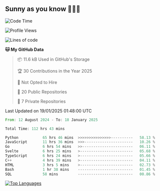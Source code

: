 ## Sunny as you know 🫨🫨👋

<!--START_SECTION:waka-->
![Code Time](http://img.shields.io/badge/Code%20Time-113%20hrs%208%20mins-blue)

![Profile Views](http://img.shields.io/badge/Profile%20Views-0-blue)

![Lines of code](https://img.shields.io/badge/From%20Hello%20World%20I%27ve%20Written-210.2%20thousand%20lines%20of%20code-blue)

**🐱 My GitHub Data** 

> 📦 11.6 kB Used in GitHub's Storage 
 > 
> 🏆 30 Contributions in the Year 2025
 > 
> 🚫 Not Opted to Hire
 > 
> 📜 20 Public Repositories 
 > 
> 🔑 7 Private Repositories 
 > 

 Last Updated on 19/01/2025 01:48:00 UTC
<!--END_SECTION:waka-->

<!--START_SECTION:code-->

```rust
From: 12 August 2024 - To: 18 January 2025

Total Time: 112 hrs 43 mins

Python           65 hrs 46 mins  >>>>>>>>>>>>>>>----------   58.13 %
JavaScript       11 hrs 36 mins  >>>----------------------   10.26 %
Go               6 hrs 54 mins   >>-----------------------   06.11 %
Svelte           6 hrs 25 mins   >------------------------   05.68 %
TypeScript       6 hrs 24 mins   >------------------------   05.66 %
C++              4 hrs 39 mins   >------------------------   04.11 %
HTML             3 hrs 5 mins    >------------------------   02.73 %
Bash             1 hr 38 mins    -------------------------   01.45 %
SQL              58 mins         -------------------------   00.86 %
```

<!--END_SECTION:code-->


<a href="https://github.com/Ex0TiiC24" align="left"><img src="https://github-readme-stats.vercel.app/api/top-langs/?username=Ex0TiiC24&langs_count=10&title_color=0891b2&text_color=ffffff&icon_color=0891b2&bg_color=1c1917&hide_border=true&locale=en&custom_title=Top%20%Languages" alt="Top Languages" /></a>

